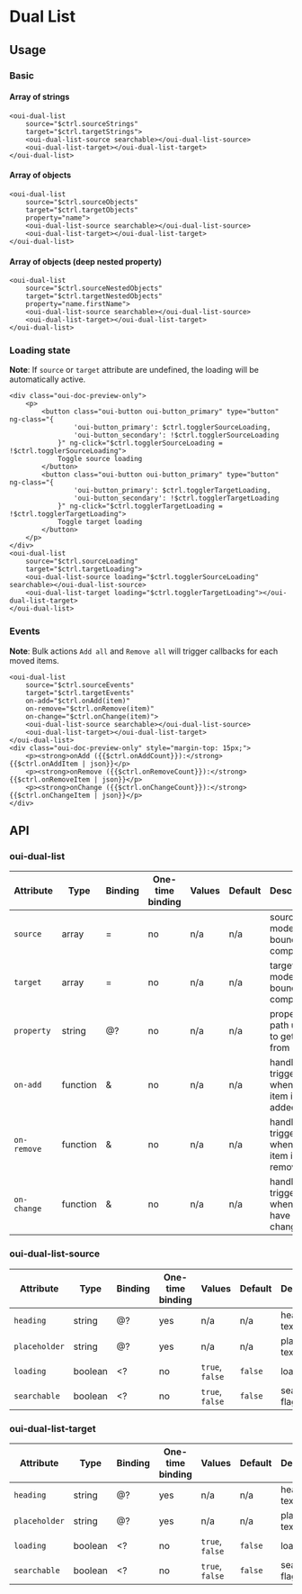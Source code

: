 # Dual List

<component-status cx-design="complete" ux="rc"></component-status>

## Usage

### Basic

#### Array of strings

```html:preview
<oui-dual-list 
    source="$ctrl.sourceStrings"
    target="$ctrl.targetStrings">
    <oui-dual-list-source searchable></oui-dual-list-source>
    <oui-dual-list-target></oui-dual-list-target>
</oui-dual-list>
```

#### Array of objects

```html:preview
<oui-dual-list 
    source="$ctrl.sourceObjects"
    target="$ctrl.targetObjects"
    property="name">
    <oui-dual-list-source searchable></oui-dual-list-source>
    <oui-dual-list-target></oui-dual-list-target>
</oui-dual-list>
```

#### Array of objects (deep nested property)

```html:preview
<oui-dual-list 
    source="$ctrl.sourceNestedObjects"
    target="$ctrl.targetNestedObjects"
    property="name.firstName">
    <oui-dual-list-source searchable></oui-dual-list-source>
    <oui-dual-list-target></oui-dual-list-target>
</oui-dual-list>
```

### Loading state

**Note**: If `source` or `target` attribute are undefined, the loading will be automatically active.

```html:preview
<div class="oui-doc-preview-only">
    <p>
        <button class="oui-button oui-button_primary" type="button" ng-class="{
                'oui-button_primary': $ctrl.togglerSourceLoading,
                'oui-button_secondary': !$ctrl.togglerSourceLoading
            }" ng-click="$ctrl.togglerSourceLoading = !$ctrl.togglerSourceLoading">
            Toggle source loading
        </button>
        <button class="oui-button oui-button_primary" type="button" ng-class="{
                'oui-button_primary': $ctrl.togglerTargetLoading,
                'oui-button_secondary': !$ctrl.togglerTargetLoading
            }" ng-click="$ctrl.togglerTargetLoading = !$ctrl.togglerTargetLoading">
            Toggle target loading
        </button>
    </p>
</div>
<oui-dual-list 
    source="$ctrl.sourceLoading"
    target="$ctrl.targetLoading">
    <oui-dual-list-source loading="$ctrl.togglerSourceLoading" searchable></oui-dual-list-source>
    <oui-dual-list-target loading="$ctrl.togglerTargetLoading"></oui-dual-list-target>
</oui-dual-list>
```

### Events

**Note**: Bulk actions `Add all` and `Remove all` will trigger callbacks for each moved items.

```html:preview
<oui-dual-list 
    source="$ctrl.sourceEvents"
    target="$ctrl.targetEvents"
    on-add="$ctrl.onAdd(item)"
    on-remove="$ctrl.onRemove(item)"
    on-change="$ctrl.onChange(item)">
    <oui-dual-list-source searchable></oui-dual-list-source>
    <oui-dual-list-target></oui-dual-list-target>
</oui-dual-list>
<div class="oui-doc-preview-only" style="margin-top: 15px;">
    <p><strong>onAdd ({{$ctrl.onAddCount}}):</strong> {{$ctrl.onAddItem | json}}</p>
    <p><strong>onRemove ({{$ctrl.onRemoveCount}}):</strong> {{$ctrl.onRemoveItem | json}}</p>
    <p><strong>onChange ({{$ctrl.onChangeCount}}):</strong> {{$ctrl.onChangeItem | json}}</p>
</div>
```

## API

### oui-dual-list

| Attribute     | Type      | Binding   | One-time binding  | Values            | Default   | Description
| ----          | ----      | ----      | ----              | ----              | ----      | ----
| `source`      | array     | =         | no                | n/a               | n/a       | source model bound to component
| `target`      | array     | =         | no                | n/a               | n/a       | target model bound to component
| `property`    | string    | @?        | no                | n/a               | n/a       | property path used to get value from item
| `on-add`      | function  | &         | no                | n/a               | n/a       | handler triggered when an item is added
| `on-remove`   | function  | &         | no                | n/a               | n/a       | handler triggered when an item is removed
| `on-change`   | function  | &         | no                | n/a               | n/a       | handler triggered when items have changed

### oui-dual-list-source

| Attribute     | Type      | Binding   | One-time binding  | Values            | Default   | Description
| ----          | ----      | ----      | ----              | ----              | ----      | ----
| `heading`     | string    | @?        | yes               | n/a               | n/a       | heading text
| `placeholder` | string    | @?        | yes               | n/a               | n/a       | placeholder text
| `loading`     | boolean   | <?        | no                | `true`, `false`   | `false`   | loading flag
| `searchable`  | boolean   | <?        | no                | `true`, `false`   | `false`   | searchbale flag

### oui-dual-list-target

| Attribute     | Type      | Binding   | One-time binding  | Values            | Default   | Description
| ----          | ----      | ----      | ----              | ----              | ----      | ----
| `heading`     | string    | @?        | yes               | n/a               | n/a       | heading text
| `placeholder` | string    | @?        | yes               | n/a               | n/a       | placeholder text
| `loading`     | boolean   | <?        | no                | `true`, `false`   | `false`   | loading flag
| `searchable`  | boolean   | <?        | no                | `true`, `false`   | `false`   | searchbale flag
